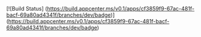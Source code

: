 [![Build Status] (https://build.appcenter.ms/v0.1/apps/cf3859f9-67ac-481f-bacf-69a80ad4341f/branches/dev/badge)] (https://build.appcenter.ms/v0.1/apps/cf3859f9-67ac-481f-bacf-69a80ad4341f/branches/dev/badge)
